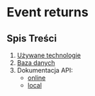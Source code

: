 # Event returns

## Spis Treści
1. [Używane technologie](docs/TECH-STACK.md)
2. [Baza danych](docs/DATABASE.md)
3. Dokumentacja API:
    - [online](https://app.swaggerhub.com/apis/dawidkrol/event-returns_api/1.0.0)
    - [local](docs/openapi.yaml)

